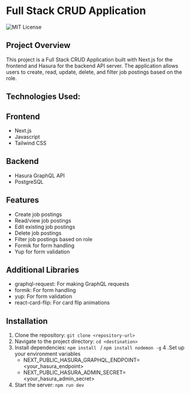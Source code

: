 # Full Stack CRUD Application

![MIT License](3.gif)
## Project Overview

This project is a Full Stack CRUD Application built with Next.js for the frontend and Hasura for the backend API server. The application allows users to create, read, update, delete, and filter job postings based on the role.

## Technologies Used:

## Frontend

- Next.js
- Javascript
- Tailwind CSS

## Backend

- Hasura GraphQL API
- PostgreSQL

## Features

- Create job postings
- Read/view job postings
- Edit existing job postings
- Delete job postings
- Filter job postings based on role
- Formik for form handling
- Yup for form validation

## Additional Libraries

- graphql-request: For making GraphQL requests
- formik: For form handling
- yup: For form validation
- react-card-flip: For card flip animations


## Installation

1. Clone the repository: `git clone <repository-url>`
2. Navigate to the project directory: `cd <destination>`
3. Install dependencies: `npm install ` / `npm install nodemon -g`
4 .Set up your environment variables
   - NEXT_PUBLIC_HASURA_GRAPHQL_ENDPOINT=<your_hasura_endpoint>
   - NEXT_PUBLIC_HASURA_ADMIN_SECRET=<your_hasura_admin_secret>
5. Start the server: `npm run dev`

